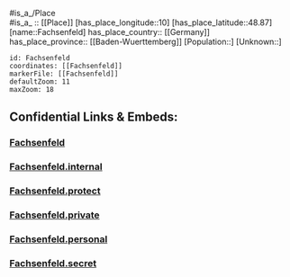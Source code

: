 ﻿---
location: [48.87,10] 
mapzoom: [7,12] 
mapmarker: city 
type: City
tags:
- geo/City


SpocWebEntityId: 30108
isDeleted: false
confidential: public

---
#is_a_/Place  
#is_a_ :: [[Place]] 
[has_place_longitude::10] 
[has_place_latitude::48.87] 
[name::Fachsenfeld] 
has_place_country:: [[Germany]]  
has_place_province:: [[Baden-Wuerttemberg]] 
[Population::] 
[Unknown::] 


```leaflet
id: Fachsenfeld
coordinates: [[Fachsenfeld]] 
markerFile: [[Fachsenfeld]] 
defaultZoom: 11 
maxZoom: 18
```


## Confidential Links & Embeds: 

### [Fachsenfeld](/_public/Earth/Continent/Europe/Europe~Central/Germany/Germany~West/Baden-Wuerttemberg/counties~BW/Ostalbkreis/cities~Ostalbkreis/Abtsgmünd/City/Fachsenfeld.md) 

### [Fachsenfeld.internal](/_internal/Earth/Continent/Europe/Europe~Central/Germany/Germany~West/Baden-Wuerttemberg/counties~BW/Ostalbkreis/cities~Ostalbkreis/Abtsgmünd/City/Fachsenfeld.internal.md) 

### [Fachsenfeld.protect](/_protect/Earth/Continent/Europe/Europe~Central/Germany/Germany~West/Baden-Wuerttemberg/counties~BW/Ostalbkreis/cities~Ostalbkreis/Abtsgmünd/City/Fachsenfeld.protect.md) 

### [Fachsenfeld.private](/_private/Earth/Continent/Europe/Europe~Central/Germany/Germany~West/Baden-Wuerttemberg/counties~BW/Ostalbkreis/cities~Ostalbkreis/Abtsgmünd/City/Fachsenfeld.private.md) 

### [Fachsenfeld.personal](/_personal/Earth/Continent/Europe/Europe~Central/Germany/Germany~West/Baden-Wuerttemberg/counties~BW/Ostalbkreis/cities~Ostalbkreis/Abtsgmünd/City/Fachsenfeld.personal.md) 

### [Fachsenfeld.secret](/_secret/Earth/Continent/Europe/Europe~Central/Germany/Germany~West/Baden-Wuerttemberg/counties~BW/Ostalbkreis/cities~Ostalbkreis/Abtsgmünd/City/Fachsenfeld.secret.md) 

